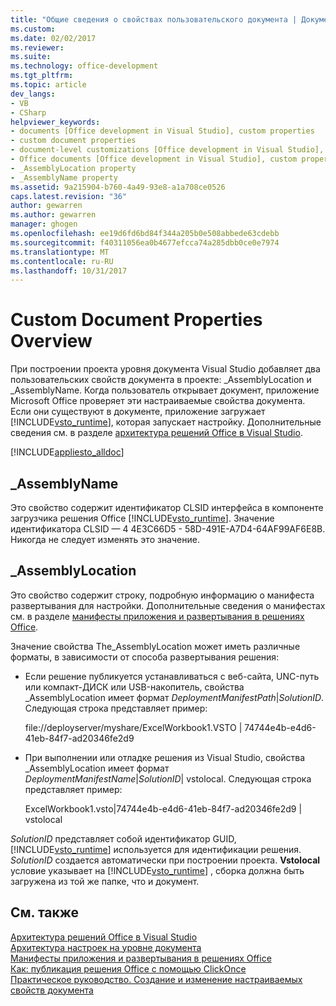 ```yaml
---
title: "Общие сведения о свойствах пользовательского документа | Документы Microsoft"
ms.custom: 
ms.date: 02/02/2017
ms.reviewer: 
ms.suite: 
ms.technology: office-development
ms.tgt_pltfrm: 
ms.topic: article
dev_langs:
- VB
- CSharp
helpviewer_keywords:
- documents [Office development in Visual Studio], custom properties
- custom document properties
- document-level customizations [Office development in Visual Studio], custom properties
- Office documents [Office development in Visual Studio], custom properties
- _AssemblyLocation property
- _AssemblyName property
ms.assetid: 9a215904-b760-4a49-93e8-a1a708ce0526
caps.latest.revision: "36"
author: gewarren
ms.author: gewarren
manager: ghogen
ms.openlocfilehash: ee19d6fd6bd84f344a205b0e508abbede63cdebb
ms.sourcegitcommit: f40311056ea0b4677efcca74a285dbb0ce0e7974
ms.translationtype: MT
ms.contentlocale: ru-RU
ms.lasthandoff: 10/31/2017
---
```

# <a name="custom-document-properties-overview"></a>Custom Document Properties Overview
  При построении проекта уровня документа Visual Studio добавляет два пользовательских свойств документа в проекте: _AssemblyLocation и _AssemblyName. Когда пользователь открывает документ, приложение Microsoft Office проверяет эти настраиваемые свойства документа. Если они существуют в документе, приложение загружает [!INCLUDE[vsto_runtime](../vsto/includes/vsto-runtime-md.md)], которая запускает настройку. Дополнительные сведения см. в разделе [архитектура решений Office в Visual Studio](../vsto/architecture-of-office-solutions-in-visual-studio.md).  
  
 [!INCLUDE[appliesto_alldoc](../vsto/includes/appliesto-alldoc-md.md)]  
  
## <a name="assemblyname"></a>_AssemblyName  
 Это свойство содержит идентификатор CLSID интерфейса в компоненте загрузчика решения Office [!INCLUDE[vsto_runtime](../vsto/includes/vsto-runtime-md.md)]. Значение идентификатора CLSID — 4 4E3C66D5 - 58D-491E-A7D4-64AF99AF6E8B. Никогда не следует изменять это значение.  
  
## <a name="assemblylocation"></a>_AssemblyLocation  
 Это свойство содержит строку, подробную информацию о манифеста развертывания для настройки. Дополнительные сведения о манифестах см. в разделе [манифесты приложения и развертывания в решениях Office](../vsto/application-and-deployment-manifests-in-office-solutions.md).  
  
 Значение свойства The_AssemblyLocation может иметь различные форматы, в зависимости от способа развертывания решения:  
  
-   Если решение публикуется устанавливаться с веб-сайта, UNC-путь или компакт-ДИСК или USB-накопитель, свойства _AssemblyLocation имеет формат *DeploymentManifestPath*|*SolutionID*. Следующая строка представляет пример:  
  
     file://deployserver/myshare/ExcelWorkbook1.VSTO | 74744e4b-e4d6-41eb-84f7-ad20346fe2d9  
  
-   При выполнении или отладке решения из Visual Studio, свойства _AssemblyLocation имеет формат *DeploymentManifestName*|*SolutionID*| vstolocal. Следующая строка представляет пример:  
  
     ExcelWorkbook1.vsto|74744e4b-e4d6-41eb-84f7-ad20346fe2d9 | vstolocal  
  
 *SolutionID* представляет собой идентификатор GUID, [!INCLUDE[vsto_runtime](../vsto/includes/vsto-runtime-md.md)] используется для идентификации решения. *SolutionID* создается автоматически при построении проекта. **Vstolocal** условие указывает на [!INCLUDE[vsto_runtime](../vsto/includes/vsto-runtime-md.md)] , сборка должна быть загружена из той же папке, что и документ.  
  
## <a name="see-also"></a>См. также  
 [Архитектура решений Office в Visual Studio](../vsto/architecture-of-office-solutions-in-visual-studio.md)   
 [Архитектура настроек на уровне документа](../vsto/architecture-of-document-level-customizations.md)   
 [Манифесты приложения и развертывания в решениях Office](../vsto/application-and-deployment-manifests-in-office-solutions.md)   
 [Как: публикация решения Office с помощью ClickOnce](http://msdn.microsoft.com/en-us/2b6c247e-bc04-4ce4-bb64-c4e79bb3d5b8)   
 [Практическое руководство. Создание и изменение настраиваемых свойств документа](../vsto/how-to-create-and-modify-custom-document-properties.md)  
  
  